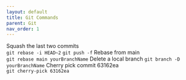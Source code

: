 ```yaml
---
layout: default
title: Git Commands
parent: Git
nav_order: 1
---
```


Squash the last two commits  
```git rebase -i HEAD~2```
```git push -f```
Rebase from main  
```git rebase main yourBranchName``` 
Delete a local branch
```git branch -D yourBranchName``` 
Cherry pick commit 63162ea  
```git cherry-pick 63162ea```